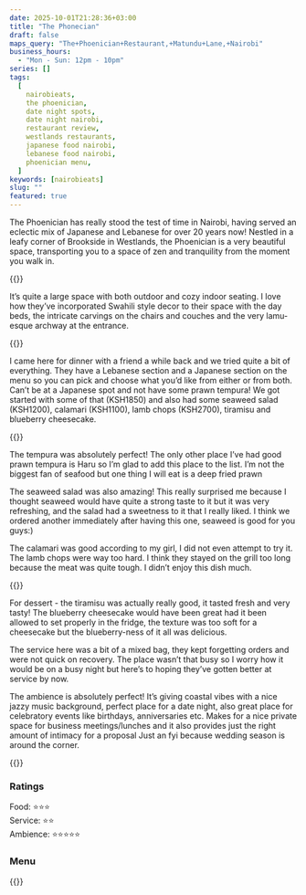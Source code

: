 ```yaml
---
date: 2025-10-01T21:28:36+03:00
title: "The Phonecian"
draft: false
maps_query: "The+Phoenician+Restaurant,+Matundu+Lane,+Nairobi"
business_hours:
  - "Mon - Sun: 12pm - 10pm"
series: []
tags:
  [
    nairobieats,
    the phoenician,
    date night spots,
    date night nairobi,
    restaurant review,
    westlands restaurants,
    japanese food nairobi,
    lebanese food nairobi,
    phoenician menu,
  ]
keywords: [nairobieats]
slug: ""
featured: true
---
```


The Phoenician has really stood the test of time in Nairobi, having served an eclectic mix of Japanese and Lebanese for over 20 years now! Nestled in a leafy corner of Brookside in Westlands, the Phoenician is a very beautiful space, transporting you to a space of zen and tranquility from the moment you walk in.

{{<image-gallery key="the-phonecian" titles="phonecian-01 phonecian-02 phonecian-03 phonecian-05">}}

It’s quite a large space with both outdoor and cozy indoor seating. I love how they’ve incorporated Swahili style decor to their space with the day beds, the intricate carvings on the chairs and couches and the very lamu-esque archway at the entrance.

{{<image-gallery key="the-phonecian" titles="phonecian-04 phonecian-06 phonecian-07 phonecian-08">}}

I came here for dinner with a friend a while back and we tried quite a bit of everything. They have a Lebanese section and a Japanese section on the menu so you can pick and choose what you’d like from either or from both. Can’t be at a Japanese spot and not have some prawn tempura! We got started with some of that (KSH1850) and also had some seaweed salad (KSH1200), calamari (KSH1100), lamb chops (KSH2700), tiramisu and blueberry cheesecake.

{{<image-gallery key="the-phonecian" titles="phonecian-13 phonecian-14 phonecian-15 phonecian-16">}}

The tempura was absolutely perfect! The only other place I’ve had good prawn tempura is Haru so I’m glad to add this place to the list. I’m not the biggest fan of seafood but one thing I will eat is a deep fried prawn

The seaweed salad was also amazing! This really surprised me because I thought seaweed would have quite a strong taste to it but it was very refreshing, and the salad had a sweetness to it that I really liked. I think we ordered another immediately after having this one, seaweed is good for you guys:)

The calamari was good according to my girl, I did not even attempt to try it. The lamb chops were way too hard. I think they stayed on the grill too long because the meat was quite tough. I didn’t enjoy this dish much.

{{<image-gallery key="the-phonecian" titles="phonecian-12 phonecian-17 phonecian-18">}}

For dessert - the tiramisu was actually really good, it tasted fresh and very tasty! The blueberry cheesecake would have been great had it been allowed to set properly in the fridge, the texture was too soft for a cheesecake but the blueberry-ness of it all was delicious.

The service here was a bit of a mixed bag, they kept forgetting orders and were not quick on recovery. The place wasn’t that busy so I worry how it would be on a busy night but here’s to hoping they’ve gotten better at service by now.

The ambience is absolutely perfect! It’s giving coastal vibes with a nice jazzy music background, perfect place for a date night, also great place for celebratory events like birthdays, anniversaries etc. Makes for a nice private space for business meetings/lunches and it also provides just the right amount of intimacy for a proposal Just an fyi because wedding season is around the corner.

{{<image-gallery key="the-phonecian" titles="phonecian-09 phonecian-10 phonecian-11">}}

### Ratings

Food: ⭐️⭐️⭐️<br>
Service: ⭐️️⭐️<br>
Ambience: ⭐⭐️⭐️⭐️⭐️<br>

### Menu

{{<remote-image-gallery key="the-phonecian-menu">}}
